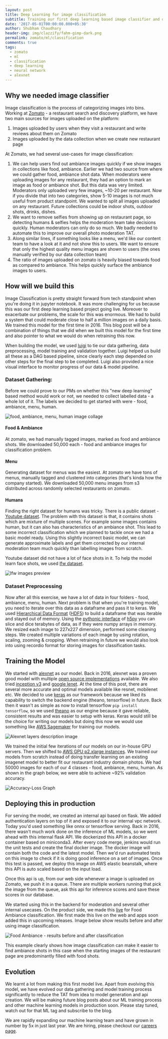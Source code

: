```yaml
---
layout: post
title: Deep Learning for image classification
subtitle: Training our first deep learning based image classifier and deploying it to production
date: '2017-05-01T00:00:00.000+05:30'
author: Shubham Chaudhary
header-img: img/clazzify/fahm-gimp-dark.png
permalink: zomato/ml/classification
comments: true
tags:
  - zomato
  - ml
  - classification
  - deep learning
  - neural network
  - alexnet
---
```


## Why we needed image classifier

Image classification is the process of categorizing images into bins.
Working at [Zomato][zomato-homepage] - a restaurant search and discovery platform,
we have two main sources for images uploaded on the platform:

1. Images uploaded by users when they visit a restaurant and write reviews about them on Zomato
2. Images uploaded by the data collection when we create new restaurant page

At Zomato, we had several use-cases for image classification:

1. We can help users find out ambiance images quickly if we show images in collections like food, ambiance.
Earlier we had two source from where we could gather food, ambiance shot data.
When moderators were uploading images for any restaurant, they had an option to mark an image as food or ambiance shot.
But this data was very limited. Moderators only uploaded very few images, ~10-20 per restaurant. Now if you divide
that into two categories, show 5-10 images is not much useful from product standpoint. We wanted to split all images
uploaded on any restaurant.
Future collections could be indoor shots, outdoor shots, drinks, dishes.
2. We want to remove selfies from showing up on restaurant page,
so detecting humans & selfies helps the moderation team take decisions quickly.
Human moderators can only do so much. We badly needed to automate this to improve our overall photo moderation TAT.
3. Along similar lines, if something looks like a menu,
we'd like our content team to have a look at it and not show this to users.
We want to ensure that only the highest quality menu images are shown to users
(the ones manually verified by our data collection team)
4. The ratio of images uploaded on zomato is heavily biased towards food as compared to ambiance.
This helps quickly surface the ambiance images to users.

## How will we build this

Image Classification is pretty straight forward from tech standpoint when you're doing it in jupyter notebook.
It was more challenging for us because this was our first deep learning based project going live.
Moreover to exacerbate our problems, the scale for this was enormous.
We had to build a system that could moderate close to half a million images on a daily basis.
We trained this model for the first time in 2016.
This blog post will be a combination of things that we did when we built this model for the first time and
also pointer to what we would do when retraining this now.

When building the model, we used [luigi][luigi-home] to tie our data gathering, data preprocessing, model training and validation together.
Luigi helped us build all these as a DAG based pipeline, since clearly each step depended on other steps for the final step to be completed.
Luigi also provided a nice visual interface to monitor progress of our data & model pipeline.

### Dataset Gathering:
Before we could prove to our PMs on whether this "new deep learning" based method would work or not,
we needed to collect labelled data - a whole lot of it.
The labels we decided to get started with were - food, ambiance, menu, human.

![food, ambiance, menu, human image collage][fahm-collage]

#### Food & Ambiance
At zomato, we had manually tagged images, marked as food and ambiance shots.
We downloaded 50,000 each - food and ambiance images for classification problem.

#### Menu
Generating dataset for menus was the easiest.
At zomato we have tons of menus, manually tagged and clustered into categories (that's kinda how the company started).
We downloaded 50,000 menu images from s3 distributed across randomly selected restaurants on zomato.

#### Humans
Finding the right dataset for humans was tricky.
There is a public dataset - [Youtube dataset][youtube-dataset].
The problem with this dataset is that, it contains shots which are mixture of multiple scenes.
For example some images contains human, but it can also has characteristics of an ambiance shot.
This lead to some incorrect classification which we planned to tackle once we had a basic model ready.
Using this slightly incorrect basic model, we can generate approximate labels
and get them corrected by our internal moderation team much quickly than labelling images from scratch.

<!-- ![confusing image][confusing-youtube-human-image] -->

Youtube dataset did not have a lot of face shots in it.
To help the model learn face shots, we used [lfw dataset][lfw-dataset].

![lfw images preview][lfw-images-preview]

### Dataset Preprocessing
Now after all this exercise, we have a lot of data in four folders - food, ambiance, menu, human.
Next problem is that when you're training model, you need to iterate over this data as a dataframe and pass it to keras.
We used [Hierarchical Data Format][hdf] ([HDF5][h5py-home]) to build a dataframe that was iterable and stayed out of memory.
Using the [pythonic interface][h5py-docs] of [h5py][h5py-git] you can slice and dice terabytes of data,
as if they were numpy arrays in memory.
We resized each image to 227x227 dimension, performed some cleaning steps.
We created multiple variations of each image by using rotation, scaling, zooming & cropping.
When retraining in future we would also look into using recordio format for storing images for classification tasks.


## Training the Model

We started with [alexnet][alexnet-paper] as our model.
Back in 2016, alexnet was a proven good model with multiple [open source implementations][alexnet-implementation] available.
We also tried [inception v3][inception-v3-paper] and [google lenet][goog-lenet-paper].
At the time of this post, there are several more accurate and optimal models available like resnet, mobilenet etc.
We decided to use [keras][keras] as our framework because we liked its capability to switch the backend engine (theano, tensorflow) in future.
Back then it wasn't as simple as now to install tensorflow `pip install tensorflow`,
so we used [theano][theano] as our engine because it gave reliable, consistent results and was easier to setup with keras.
Keras would still be the choice for writing our models but doing this now we would use something like
[AWS Sagemaker][aws-sagemaker] for training our models.

![Alexnet layers description image][alexnet-layers-image]

We trained the initial few iterations of our models on our in-house GPU servers. Then we shifted to [AWS GPU p2.xlarge
 instances][aws-gpu-instances].
We trained our models from scratch instead of doing transfer learning on an existing imagenet model
to better fit our restaurant industry domain photos.
We had 50000 images for each of our 4 classes - food, ambiance, menu, human.
As shown in the graph below, we were able to achieve ~92% validation accuracy.

![Accuracy-Loss Graph][clazzify-accuracy-loss-graph]


## Deploying this in production

For serving the model, we created an internal api based on flask.
We added authentication layers on top of it and exposed it to our internal vpc network.
Today you'd used something like onnx or tensorflow serving.
Back in 2016, there wasn't much work done on the inference of ML models, so we went ahead with this internal flask API.
We dockerized this API in a docker container based on miniconda3.
After every code merge, jenkins would run the unit tests and create the final docker image.
The docker image will contain both the code and the latest model.
Then we'd run automated tests on this image to check if it is doing good inference on a set of images.
Once this test is passed, we deploy this image on AWS elastic beanstalk, where this API is auto scaled based on the input load.

Once this api is up, from our web side whenever a image is uploaded on Zomato, we push it in a queue.
There are multiple workers running that pick the image from the queue, ask this api for inference scores and save these scores in our database.

We started using this in the backend for moderation and several other internal usecases.
On the product side, we made this [live][project-deep-announcement] for Food Ambiance classification.
We first made this live on the web and apps soon added this in upcoming releases.
Image below show results before and after using image classification.

![Food Ambiance - results before and after classification][food-ambiance-web-gimp]

This example clearly shows how image classification can make it easier to find ambiance shots
in this case when the starting images of the restaurant page are predominantly filled with food shots.


## Evolution

We learnt a lot from making this first model live.
Apart from evolving this model, we have evolved our data gathering and model training
process significantly to reduce the TAT from idea to model generation and api creation.
We will be making future blog posts about our ML training process and other machine learning models in production soon.
Please stay tuned, watch out for that ML tag and subscribe to the blog.

We are rapidly expanding our machine learning team and have grown in number by 5x in just last year.
We are hiring, please checkout our [careers page][zomato-careers-page].

<!-- Tensorflow Lite -->

<!--https://docs.google.com/presentation/d/1MaFPaTSEMG90qzjFIQbfDdCKT-p0xYqS7C6Pz-W6sZE/edit#slide=id.g198284fc4a_0_65-->

[food-ambiance-web]: {{site.baseurl}}/img/clazzify/food-ambiance.png
[food-ambiance-web-gimp]: {{site.baseurl}}/img/clazzify/food-ambiance-in-product.png
[project-deep-announcement]: https://twitter.com/ylogx/status/844817269297311744
[confusing-youtube-human-image]: {{site.baseurl}}/img/clazzify/human_in_action_1.jpg
[lfw-images-preview]: {{site.baseurl}}/img/clazzify/lfw_six_face_panels.jpg
[youtube-dataset]: http://www.cs.ucf.edu/~liujg/YouTube_Action_dataset.html
[lfw-dataset]: http://vis-www.cs.umass.edu/lfw/
[zomato-homepage]: https://www.zomato.com
[h5py-home]: https://www.h5py.org/
[h5py-git]: https://github.com/h5py/h5py
[h5py-docs]: http://docs.h5py.org/en/stable/quick.html
[hdf]: https://en.wikipedia.org/wiki/Hierarchical_Data_Format
[luigi-home]: https://github.com/spotify/luigi
[alexnet-paper]: https://papers.nips.cc/paper/4824-imagenet-classification-with-deep-convolutional-neural-networks.pdf
[inception-v3-paper]: https://arxiv.org/pdf/1512.00567.pdf
[goog-lenet-paper]: https://www.cs.unc.edu/~wliu/papers/GoogLeNet.pdf
[alexnet-implementation]: https://github.com/Zomato/convnets-keras
[alexnet-layers-image]:  {{site.baseurl}}/img/clazzify/alexnet-layers.png
[keras]: https://keras.io/
[theano]: https://github.com/Theano/Theano
[aws-gpu-instances]: https://aws.amazon.com/ec2/instance-types/#Accelerated_Computing
[aws-sagemaker]: https://aws.amazon.com/sagemaker/
[clazzify-accuracy-loss-graph]: {{site.baseurl}}/img/clazzify/accuracy-loss-graph.png
[zomato-careers-page]: https://www.zomato.com/careers
[fahm-collage]: {{site.baseurl}}/img/clazzify/fahm-collage.png

